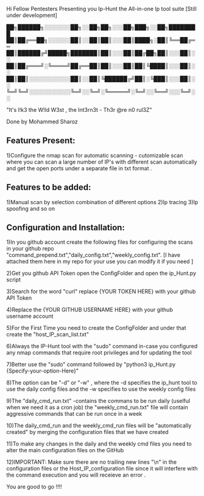 Hi Fellow Pentesters Presenting you Ip-Hunt the All-in-one Ip tool suite [Still under development]


██╗██████╗░░░░░░░██╗░░██╗██╗░░░██╗███╗░░██╗████████
██║██╔══██╗░░░░░░██║░░██║██║░░░██║████╗░██║╚══██╔══
██║██████╔╝█████╗███████║██║░░░██║██╔██╗██║░░░██║░░
██║██╔═══╝░╚════╝██╔══██║██║░░░██║██║╚████║░░░██║░░
██║██║░░░░░░░░░░░██║░░██║╚██████╔╝██║░╚███║░░░██║░░
╚═╝╚═╝░░░░░░░░░░░╚═╝░░╚═╝░╚═════╝░╚═╝░░╚══╝░░░╚═╝░░

"It's l!k3 the W!ld W3st , the Int3rn3t - Th3r @re n0 rul3Z"

Done by Mohammed Sharoz 

Features Present:
-----------------

1)Configure the nmap scan for automatic scanning - cutomizable scan where you can scan a large number of IP's with different scan automatically and get the open ports under a separate file in txt format .

Features to be added:
---------------------

1)Manual scan by selection combination of different options 
2)Ip tracing 
3)Ip spoofing 
and so on 

Configuration and Installation:
-------------------------------

1)In you github account create the following files for configuring the scans in your github repo "command_prepend.txt","daily_config.txt","weekly_config.txt". [I have attached them here in my repo for your use you can modify it if you need ]

2)Get you github API Token open the ConfigFolder and open the ip_Hunt.py script 

3)Search for the word "curl" replace {YOUR TOKEN HERE} with your github API Token 

4)Replace the {YOUR GITHUB USERNAME HERE} with your github username account 

5)For the First Time you need to create the ConfigFolder and under that create the "host_IP_scan_list.txt"

6)Always the IP-Hunt tool with the "sudo" command in-case you configured any nmap commands that require root privileges and for updating the tool 

7)Better use the "sudo" command followed by "python3 ip_Hunt.py {Specify-your-option-Here}"

8)The option can be "-d"  or "-w" , where the -d specifies the ip_hunt tool to use the daily config files and the -w specifies to use the weekly config files 

9)The "daily_cmd_run.txt" -contains the commans to be run daily (uselful when we need it as a cron job) the "weekly_cmd_run.txt" file will contain aggressive commands that can be run once in a week 

10)The daily_cmd_run and the weekly_cmd_run files will be "automatically created" by merging the configuration files that we have created 

11)To make any changes in the daily and the weekly cmd files you need to alter the main configuration files on the GitHub 

12)IMPORTANT: Make sure there are no trailing new lines "\n" in the configuration files  or the Host_IP_configuration file since it will interfere with the command execution and you will receieve an error .

You are good to go !!!!





